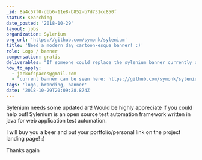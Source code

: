 ```yaml
---
_id: 8a4c57f0-dbb6-11e8-b852-b7d731cc850f
status: searching
date_posted: '2018-10-29'
layout: jobs
organization: Sylenium
org_url: 'https://github.com/symonk/sylenium'
title: 'Need a modern day cartoon-esque banner! :)'
role: Logo / banner
compensation: gratis
deliverables: "If someone could replace the sylenium banner currently on github i would be very appreciative.  \r\nI would really like a cartoon theme and the logo (feather with or orange background) is no longer what I want, the actual log should be a super hero called $y (with that on his chest, like superman) and he should be almost like inspector gadget, technology and in particular automation."
how_to_apply:
  - jackofspaces@gmail.com
  - "current banner can be seen here: https://github.com/symonk/sylenium/blob/master/.github/.images/sylenium2.png\r\n"
tags: 'logo, branding, banner'
date: '2018-10-29T20:09:28.874Z'
---
```

Sylenium needs some updated art! Would be highly appreciate if you could help out! 
Sylenium is an open source test automation framework written in java for web application test automation.

I will buy you a beer and put your portfolio/personal link on the project landing page! :)

Thanks again
